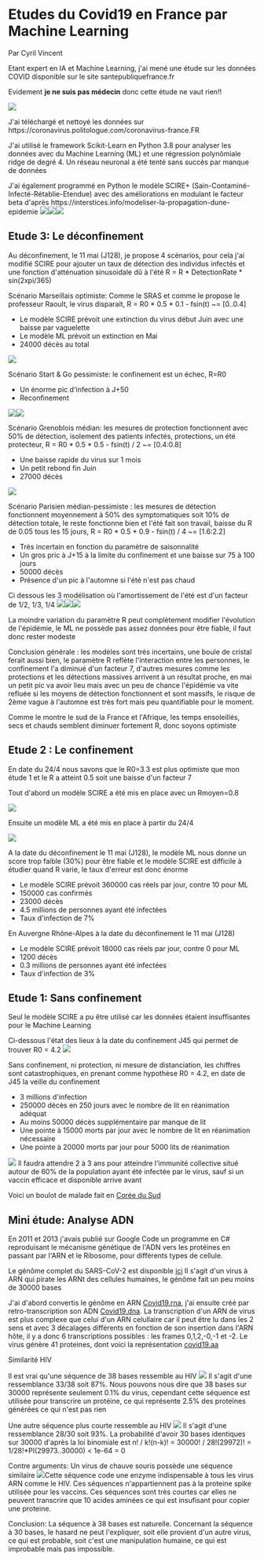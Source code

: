 <h1>Etudes du Covid19 en France par Machine Learning</h1>
<p>Par Cyril Vincent</p>
<p>Etant expert en IA et Machine Learning, j'ai mené une étude sur les données COVID disponible sur le site santepubliquefrance.fr</p>
<p>Evidement <b>je ne suis pas médecin</b> donc cette étude ne vaut rien!!</p>
<img src="data/giphy.gif"/>
<p>J'ai téléchargé et nettoyé les données sur https://coronavirus.politologue.com/coronavirus-france.FR </p>
<p>J'ai utilisé le framework Scikit-Learn en Python 3.8 pour analyser les données avec du Machine Learning (ML) et une régression polynômiale ridge de degré 4. Un réseau neuronal a été tenté sans succès par manque de données</p>
<p>J'ai également programmé en Python le modèle SCIRE+ (Sain-Contaminé-Infecté-Rétablie-Etendue) avec des améliorations en modulant le facteur beta d'après https://interstices.info/modeliser-la-propagation-dune-epidemie
<img src="data/scir.png"><img src="https://scikit-learn.org/stable/_static/scikit-learn-logo-small.png"><img src="https://www.python.org/static/img/python-logo@2x.png">
<h2>Etude 3: Le déconfinement</h2>
<p>Au déconfinement, le 11 mai (J128), je propose 4 scénarios, pour cela j'ai modifié SCIRE pour ajouter un taux de détection des individus infectés et une fonction d'atténuation sinusoidale dû à l'été R = R * DetectionRate * sin(2xpi/365)
<p>Scénario Marseillais optimiste: Comme le SRAS et comme le propose le professeur Raoult, le virus disparait, R = R0 * 0.5 * 0.1 - fsin(t) ~= [0..0.4]
    <ul>
        <li>Le modèle SCIRE prévoit une extinction du virus début Juin avec une baisse par vaguelette</li>
        <li>Le modèle ML prévoit un extinction en Mai</li>
        <li>24000 décès au total</li>
    </ul>
    <img src="data/figured1.png">
<p>Scénario Start & Go pessimiste: le confinement est un échec, R=R0
    <ul>
        <li>Un énorme pic d'infection à J+50</li>
        <li>Reconfinement</li>
    </ul>
    <img src="data/figured2.png"><img src="data/figureml.png">
<p>Scénario Grenoblois médian: les mesures de protection fonctionnent avec 50% de détection, isolement des patients infectés, protections, un été protecteur, R = R0 * 0.5 * 0.5 - fsin(t) / 2 ~= [0.4:0.8]
    <ul>
        <li>Une baisse rapide du virus sur 1 mois</li>
        <li>Un petit rebond fin Juin</li>
        <li>27000 décès</li>
    </ul>
    <img src="data/figured3.png">
<p>Scénario Parisien médian-pessimiste : les mesures de détection fonctionnent moyennement à 50% des symptomatiques soit 10% de détection totale, le reste fonctionne bien et l'été fait son travail, baisse du R de 0.05 tous les 15 jours, R = R0 * 0.5 * 0.9 - fsin(t) / 4 ~= [1.6:2.2]
    <ul>
        <li>Très incertain en fonction du paramètre de saisonnalité</li>
        <li>Un gros pric à J+15 à la limite du confinement et une baisse sur 75 à 100 jours</li>
        <li>50000 décès</li>
        <li>Présence d'un pic à l'automne si l'été n'est pas chaud</li>
    </ul>
Ci dessous les 3 modélisation où l'amortissement de l'été est d'un facteur de 1/2, 1/3, 1/4
<img src="data/figured4.png"><img src="data/figured42.png"><img src="data/figured43.png">
<p>La moindre variation du paramètre R peut complètement modifier l'évolution de l'épidémie, le ML ne possède pas assez données pour être fiable, il faut donc rester modeste</p>
<p>Conclusion générale : les modèles sont très incertains, une boule de cristal ferait aussi bien, le paramètre R reflète l'interaction entre les personnes, le confinement l'a diminué d'un facteur 7, d'autres mesures comme les protections et les détections massives arrivent à un résultat proche, en mai un petit pic va avoir lieu mais avec un peu de chance l'épidémie va vite refluée si les moyens de détection fonctionnent et sont massifs, le risque de 2ème vague à l'automne est très fort mais peu quantifiable pour le moment.</p>
<p>Comme le montre le sud de la France et l'Afrique, les temps ensoleillés, secs et chauds semblent diminuer fortement R, donc soyons optimiste</p>

<h2>Etude 2 : Le confinement</h2>
<p>En date du 24/4 nous savons que le R0=3.3 est plus optimiste que mon étude 1 et le R a atteint 0.5 soit une baisse d'un facteur 7</p>
<p>Tout d'abord un modèle SCIRE a été mis en place avec un Rmoyen=0.8</p>
<img src="data/figurec.png">
<p>Ensuite un modèle ML a été mis en place à partir du 24/4</p>
<img src="data/figure.png">
<p>A la date du déconfinement le 11 mai (J128), le modèle ML nous donne un score trop faible (30%) pour être fiable et le modèle SCIRE est difficile à étudier quand R varie, le taux d'erreur est donc énorme</p>
<ul>
    <li>Le modèle SCIRE prévoit 360000 cas réels par jour, contre 10 pour ML</li>
    <li>150000 cas confirmés</li>
    <li>23000 décès</li>
    <li>4.5 millions de personnes ayant été infectées</li>
    <li>Taux d'infection de 7%</li>
</ul>
<p>En Auvergne Rhône-Alpes à la date du déconfinement le 11 mai (J128)
<ul>
    <li>Le modèle SCIRE prévoit 18000 cas réels par jour, contre 0 pour ML</li>
    <li>1200 décès</li>
    <li>0.3 millions de personnes ayant été infectées</li>
    <li>Taux d'infection de 3%</li>
</ul>


<h2>Etude 1: Sans confinement</h2>
<p>Seul le modèle SCIRE a pu être utilisé car les données étaient insuffisantes pour le Machine Learning</p>
<p>Ci-dessous l'état des lieux à la date du confinement J45 qui permet de trouver R0 = 4.2
<img src="data/figure45.png">
<p>Sans confinement, ni protection, ni mesure de distanciation, les chiffres sont catastrophiques, en prenant comme hypothèse R0 = 4.2, en date de J45 la veille du confinement
<ul>
    <li>3 millions d'infection</li>
    <li>250000 décès en 250 jours avec le nombre de lit en réanimation adéquat</li>
    <li>Au moins 50000 décès supplémentaire par manque de lit</li>
    <li>Une pointe à 15000 morts par jour avec le nombre de lit en réanimation nécessaire</li>
    <li>Une pointe à 20000 morts par jour pour 5000 lits de réanimation</li>
</ul>
<img src="data/figure250.png">
Il faudra attendre 2 à 3 ans pour atteindre l'immunité collective situé autour de 60% de la population ayant été infectée par le virus, sauf si un vaccin efficace et disponible arrive avant

Voici un boulot de malade fait en <a href="https://www.kaggle.com/vanshjatana/machine-learning-and-time-series">Corée du Sud</a>

<H2>Mini étude: Analyse ADN</h2>
En 2011 et 2013 j'avais publié sur Google Code un programme en C# reproduisant le mécanisme génétique de l'ADN vers les protéines en passant par l'ARN et le Ribosome, pour différents types de cellule.

Le génôme complet du SARS-CoV-2 est disponible <a href="https://www.kaggle.com/paultimothymooney/coronavirus-genome-sequence#MN908947.txt">ici</a>
Il s'agit d'un virus à ARN qui pirate les ARNt des cellules humaines, le génôme fait un peu moins de 30000 bases

J'ai d'abord convertis le génôme en ARN <a href="data/covid19.rna">Covid19.rna</a>, j'ai ensuite créé par retro-transcription son ADN <a href="data/covid19.dna">Covid19.dna</a>.
La transcription d'un ARN de virus est plus complexe que celui d'un ARN celullaire car il peut être lu dans les 2 sens et avec 3 décalages différents en fonction de son insertion dans l'ARN hôte, il y a donc 6 transcriptions possibles : les frames 0,1,2,-0,-1 et -2. Le virus génère 41 proteines, dont voici la représentation <a href="data/covid19.aa">covid19.aa</a>

Similarité HIV

Il est vrai qu'une séquence de 38 bases ressemble au HIV
<img src="data/hiv1.png">
Il s'agit d'une ressemblance 33/38 soit 87%. Nous pouvons nous dire que 38 bases sur 30000 représente seulement 0.1% du virus, cependant cette séquence est utilisée pour transcrire un protéine, ce qui représente 2.5% des proteïnes générées ce qui n'est pas rien

Une autre séquence plus courte ressemble au HIV
<img src="data/hiv2.png">
Il s'agit d'une ressemblance 28/30 soit 93%.
La probabilité d'avoir 30 bases identiques sur 30000 d'après la loi binomiale est n! / k!(n-k)! = 30000! / 28!(29972)! = 1/28!*PI(29973..30000) < 1e-64 = 0

Contre arguments: Un virus de chauve souris possède une séquence similaire
<img src="data/hiv2.png">Cette séquence code une enzyme indispensable à tous les virus ARN comme le HIV.
Ces séquences n'appartiennent pas à la proteine spike utilisée pour les vaccins.
Ces séquences sont très courtes car elles ne peuvent transcrire que 10 acides aminées ce qui est insufisant pour copier une proteine.

Conclusion: La séquence à 38 bases est naturelle. Concernant la séquence à 30 bases, le hasard ne peut l'expliquer, soit elle provient d'un autre virus, ce qui est probable, soit c'est une manipulation humaine, ce qui est improbable mais pas impossible.

  


